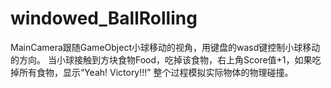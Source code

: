 # windowed_BallRolling
MainCamera跟随GameObject小球移动的视角，用键盘的wasd键控制小球移动的方向。
当小球接触到方块食物Food，吃掉该食物，右上角Score值+1，如果吃掉所有食物，显示“Yeah! Victory!!!”
整个过程模拟实际物体的物理碰撞。
